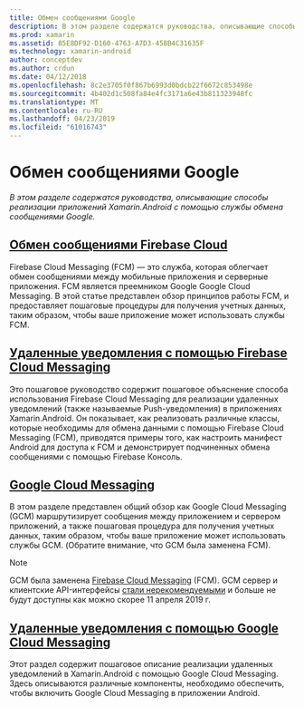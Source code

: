 ```yaml
---
title: Обмен сообщениями Google
description: В этом разделе содержатся руководства, описывающие способы реализации приложений Xamarin.Android с помощью службы обмена сообщениями Google.
ms.prod: xamarin
ms.assetid: 85E8DF92-D160-4763-A7D3-458B4C31635F
ms.technology: xamarin-android
author: conceptdev
ms.author: crdun
ms.date: 04/12/2018
ms.openlocfilehash: 8c2e3705f0f867b6993d0bdcb22f6672c853498e
ms.sourcegitcommit: 4b402d1c508fa84e4fc3171a6e43b811323948fc
ms.translationtype: MT
ms.contentlocale: ru-RU
ms.lasthandoff: 04/23/2019
ms.locfileid: "61016743"
---
```

# <a name="google-messaging"></a>Обмен сообщениями Google

_В этом разделе содержатся руководства, описывающие способы реализации приложений Xamarin.Android с помощью службы обмена сообщениями Google._

## <a name="firebase-cloud-messagingfirebase-cloud-messagingmd"></a>[Обмен сообщениями Firebase Cloud](firebase-cloud-messaging.md)

Firebase Cloud Messaging (FCM) — это служба, которая облегчает обмен сообщениями между мобильные приложения и серверные приложения. FCM является преемником Google Google Cloud Messaging. В этой статье представлен обзор принципов работы FCM, и предоставляет пошаговые процедуры для получения учетных данных, таким образом, чтобы ваше приложение может использовать службы FCM.

## <a name="remote-notifications-with-firebase-cloud-messagingremote-notifications-with-fcmmd"></a>[Удаленные уведомления с помощью Firebase Cloud Messaging](remote-notifications-with-fcm.md)

Это пошаговое руководство содержит пошаговое объяснение способа использования Firebase Cloud Messaging для реализации удаленных уведомлений (также называемые Push-уведомления) в приложениях Xamarin.Android. Он показывает, как реализовать различные классы, которые необходимы для обмена данными с помощью Firebase Cloud Messaging (FCM), приводятся примеры того, как настроить манифест Android для доступа к FCM и демонстрирует подчиненных обмена сообщениями с помощью Firebase Консоль.

## <a name="google-cloud-messaginggoogle-cloud-messagingmd"></a>[Google Cloud Messaging](google-cloud-messaging.md)

В этом разделе представлен общий обзор как Google Cloud Messaging (GCM) маршрутизирует сообщения между приложением и сервером приложений, а также пошаговая процедура для получения учетных данных, таким образом, чтобы ваше приложение может использовать службы GCM. (Обратите внимание, что GCM была заменена FCM).

> [!NOTE]
> GCM была заменена [Firebase Cloud Messaging](~/android/data-cloud/google-messaging/firebase-cloud-messaging.md) (FCM).
> GCM сервер и клиентские API-интерфейсы [стали нерекомендуемыми](https://firebase.googleblog.com/2018/04/time-to-upgrade-from-gcm-to-fcm.html) и больше не будут доступны как можно скорее 11 апреля 2019 г.

## <a name="remote-notifications-with-google-cloud-messagingremote-notifications-with-gcmmd"></a>[Удаленные уведомления с помощью Google Cloud Messaging](remote-notifications-with-gcm.md)

Этот раздел содержит пошаговое описание реализации удаленных уведомлений в Xamarin.Android с помощью Google Cloud Messaging.
Здесь описываются различные компоненты, необходимо обеспечить, чтобы включить Google Cloud Messaging в приложении Android.


